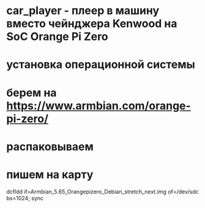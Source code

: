 # car_player - плеер в машину вместо чейнджера Kenwood на SoC Orange Pi Zero
# установка операционной системы
# берем на https://www.armbian.com/orange-pi-zero/
# распаковываем
# пишем на карту
dcfldd if=Armbian_5.65_Orangepizero_Debian_stretch_next.img of=/dev/sdc bs=1024; sync

